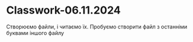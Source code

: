 # Classwork-06.11.2024
Створюємо файли, і читаємо їх. Пробуємо створити файл з останніми буквами іншого файлу
